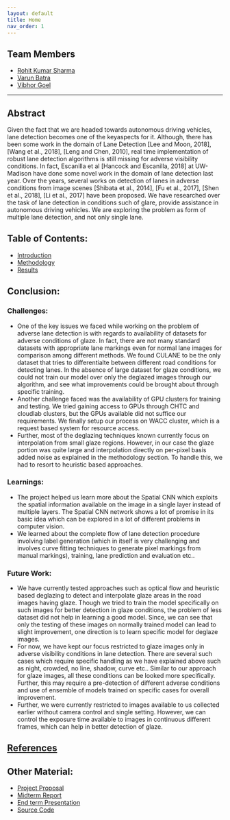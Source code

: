 ```yaml
---
layout: default
title: Home
nav_order: 1
---
```

 <head>
    <link rel="icon" type="image/png" href="images/favicon1.png">
</head>

## Team Members
- [Rohit Kumar Sharma](mailto:rsharma@cs.wisc.edu)
- [Varun Batra](mailto:vbatra@wisc.edu)
- [Vibhor Goel](mailto:vgoel5@wisc.edu)

---

## Abstract
Given the fact that we are headed towards autonomous driving vehicles, lane detection becomes one of the keyaspects  for  it. Although, there has been some work in the domain of Lane Detection [Lee and Moon, 2018], [Wang et al., 2018], [Leng and Chen, 2010],   real   time implementation  of  robust  lane  detection  algorithms  is still  missing  for  adverse  visibility  conditions.   In  fact, Escanilla  et  al  [Hancock and Escanilla, 2018]  at  UW-Madison  have  done  some  novel  work  in  the  domain of   lane   detection   last   year. Over   the   years,   several  works  on  detection  of  lanes  in  adverse  conditions from image scenes [Shibata et al., 2014], [Fu et al., 2017], [Shen et al., 2018], [Li et al., 2017] have been proposed. We have researched over the task of lane detection in conditions such of glare, provide assistance in autonomous driving vehicles.  We are exploring the problem as form of multiple lane detection, and not only single lane.

## Table of Contents:
* [Introduction](introduction.md)
* [Methodology](methodology.md)
* [Results](results.md)

## Conclusion:

### Challenges:
- One of the key issues we faced while working on the problem of adverse lane detection is with regards to availability of datasets for adverse conditions of glaze. In fact, there are not many standard datasets with appropriate lane markings even for normal lane images for comparison among different methods. We found CULANE to be the only dataset that tries to differentialte between different road conditions for detecting lanes. In the absence of large dataset for glaze conditions, we could not train our model over only the deglazed images through our algorithm, and see what improvements could be brought about through specific training.
- Another challenge faced was the availability of GPU clusters for training and testing. We tried gaining access to GPUs through CHTC and cloudlab clusters, but the GPUs available did not suffice our requirements. We finally setup our process on WACC cluster, which is a request based system for resource access.
- Further, most of the deglazing techniques known currently focus on interpolation from small glaze regions. However, in our case the glaze portion was quite large and interpolation directly on per-pixel basis added noise as explained in the methodology section. To handle this, we had to resort to heuristic based approaches. 

### Learnings:
- The project helped us learn more about the Spatial CNN which exploits the spatial information available on the image in a single layer instead of multiple layers. The Spatial CNN network shows a lot of promise in its basic idea which can be explored in a lot of different problems in computer vision. 
- We learned about the complete flow of lane detection procedure involving label generation (which in itself is very challenging and involves curve fitting techniques to generate pixel markings from manual markings), training, lane prediction and evaluation etc.. 

### Future Work:
- We have currently tested approaches such as optical flow and heuristic based deglazing to detect and interpolate glaze areas in the road images having glaze. Though we tried to train the model specifically on such images for better detection in glaze conditions, the problem of less dataset did not help in learning a good model. Since, we can see that only the testing of these images on normally trained model can lead to slight improvement, one direction is to learn specific model for deglaze images. 
- For now, we have kept our focus restricted to glaze images only in adverse visibility conditions in lane detection. There are several such cases which require specific handling as we have explained above such as night, crowded, no line, shadow, curve etc.. Similar to our approach for glaze images, all these conditions can be looked more specifically. Further, this may require a pre-detection of different adverse conditions and use of ensemble of models trained on specific cases for overall improvement.
- Further, we were currently restricted to images available to us collected earlier without camera control and single setting. However, we can control the exposure time available to images in continuous different frames, which can help in better detection of glaze.

## [References](references.md)

## Other Material:
- [Project Proposal](project_proposal.html)
- [Midterm Report](midterm_report.html)
- [End term Presentation](res/FinalPresentation.pptx)
- [Source Code](https://github.com/Rohit--Sharma/UWMad-CS766_Project/)
